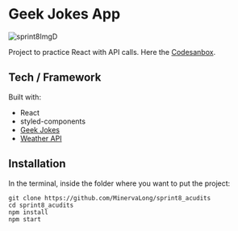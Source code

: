 # Geek Jokes App

![sprint8ImgD](https://user-images.githubusercontent.com/54006453/125172573-c0381680-e1ba-11eb-9451-68e70f65a20e.png)

Project to practice React with API calls.  Here the [Codesanbox](https://codesandbox.io/s/geek-jokes-app-u9epc).
 
 ## Tech / Framework
 
 Built with:
 * React
 * styled-components 
 * [Geek Jokes](https://github.com/sameerkumar18/geek-joke-api)
 * [Weather API](openweathermap)

## Installation

In the terminal, inside the folder where you want to put the project:

```
git clone https://github.com/MinervaLong/sprint8_acudits
cd sprint8_acudits
npm install
npm start
```
